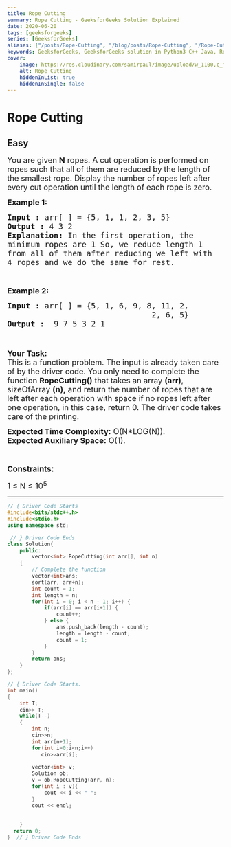 ```yaml
---
title: Rope Cutting
summary: Rope Cutting - GeeksforGeeks Solution Explained
date: 2020-06-20
tags: [geeksforgeeks]
series: [GeeksforGeeks]
aliases: ["/posts/Rope-Cutting", "/blog/posts/Rope-Cutting", "/Rope-Cutting", "/blog/Rope-Cutting",]
keywords: GeeksforGeeks, GeeksforGeeks solution in Python3 C++ Java, Rope Cutting solution
cover:
    image: https://res.cloudinary.com/samirpaul/image/upload/w_1100,c_fit,co_rgb:FFFFFF,l_text:Arial_70_bold:Rope Cutting - Solution Explained/problem-solving.webp
    alt: Rope Cutting
    hiddenInList: true
    hiddenInSingle: false
---
```



# Rope Cutting
## Easy 
<div class="problem-statement">
                <p></p><p><span style="font-size:18px">You are given <strong>N</strong> ropes. A cut operation is performed on ropes such that all of them are reduced by the length of the smallest rope. Display the number of ropes left after every cut operation until the length of each rope is zero.</span></p>

<p><span style="font-size:18px"><strong>Example 1:</strong></span></p>

<pre><span style="font-size:18px"><strong>Input :</strong> arr[ ] = {5, 1, 1, 2, 3, 5} </span>
<span style="font-size:18px"><strong>Output :</strong> 4 3 2 </span>
<span style="font-size:18px"><strong>Explanation:</strong> In the first operation, the 
minimum ropes are 1 So, we reduce length 1 
from all of them after reducing we left with 
4 ropes and we do the same for rest. </span></pre>

<p>&nbsp;</p>

<p><span style="font-size:18px"><strong>Example 2:</strong></span></p>

<pre><span style="font-size:18px"><strong>Input :</strong> arr[ ] = {5, 1, 6, 9, 8, 11, 2, 
                               2, 6, 5} <strong>
Output :</strong>  9 7 5 3 2 1</span></pre>

<p><br>
<br>
<span style="font-size:18px"><strong>Your Task:</strong><br>
This is a function problem. The input is already taken care of by the driver code. You only need to complete the function <strong>RopeCutting()</strong> that takes an array <strong>(arr)</strong>, sizeOfArray <strong>(n),</strong>&nbsp;and return the number of ropes that are left after each operation with space if&nbsp;no ropes left after one operation, in this case, return&nbsp;0. The driver code takes care of the printing.</span></p>

<p><span style="font-size:18px"><strong>Expected Time Complexity:</strong>&nbsp;O(N*LOG(N)).<br>
<strong>Expected Auxiliary Space:</strong>&nbsp;O(1).</span></p>

<p>&nbsp;</p>

<p><span style="font-size:18px"><strong>Constraints:</strong></span></p>

<p><span style="font-size:18px">1 ≤ N ≤ 10<sup>5</sup></span></p>
 <p></p>
            </div>

---




```cpp
// { Driver Code Starts
#include<bits/stdc++.h>
#include<stdio.h>
using namespace std;

 // } Driver Code Ends
class Solution{
    public:
        vector<int> RopeCutting(int arr[], int n)
    {
        // Complete the function
        vector<int>ans;
        sort(arr, arr+n);
        int count = 1;
        int length = n;
        for(int i = 0; i < n - 1; i++) {
            if(arr[i] == arr[i+1]) {
                count++;
            } else {
                ans.push_back(length - count);
                length = length - count;
                count = 1;
            }
        }
        return ans;
    }
};

// { Driver Code Starts.
int main()
{   
    int T;
    cin>> T;
    while(T--)
    {
       	int n;
       	cin>>n;
       	int arr[n+1];
       	for(int i=0;i<n;i++)
       	   cin>>arr[i];
        
        vector<int> v;
        Solution ob;
        v = ob.RopeCutting(arr, n);
        for(int i : v){
            cout << i << " ";
        }
        cout << endl;
        
        
    }
  return 0;
}  // } Driver Code Ends
```
